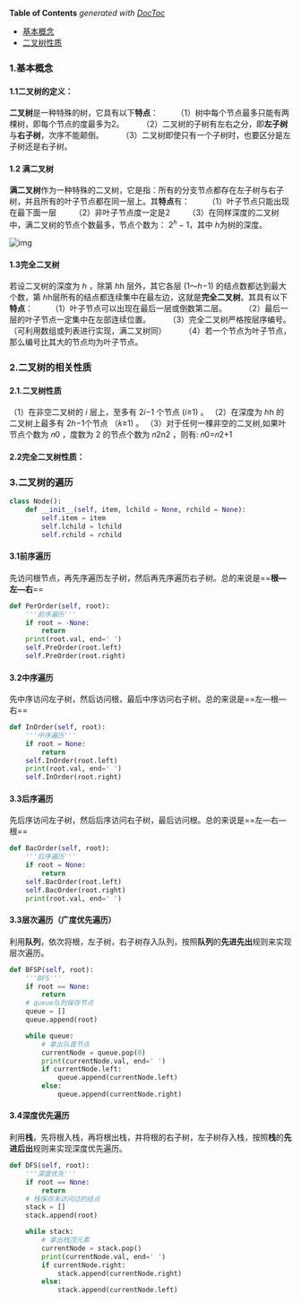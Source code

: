 <!-- START doctoc generated TOC please keep comment here to allow auto update -->
<!-- DON'T EDIT THIS SECTION, INSTEAD RE-RUN doctoc TO UPDATE -->
**Table of Contents**  *generated with [DocToc](https://github.com/thlorenz/doctoc)*

- [基本概念](#%E5%9F%BA%E6%9C%AC%E6%A6%82%E5%BF%B5)
- [二叉树性质](#%E4%BA%8C%E5%8F%89%E6%A0%91%E6%80%A7%E8%B4%A8)

<!-- END doctoc generated TOC please keep comment here to allow auto update -->

### 1.基本概念

#### 1.1二叉树的定义：

**二叉树**是一种特殊的树，它具有以下**特点**：
  （1）树中每个节点最多只能有两棵树，即每个节点的度最多为2。
  （2）二叉树的子树有左右之分，即**左子树**与**右子树**，次序不能颠倒。
  （3）二叉树即使只有一个子树时，也要区分是左子树还是右子树。

#### 1.2 满二叉树

**满二叉树**作为一种特殊的二叉树，它是指：所有的分支节点都存在左子树与右子树，并且所有的叶子节点都在同一层上。其**特点**有：
  （1）叶子节点只能出现在最下面一层
  （2）非叶子节点度一定是2
  （3）在同样深度的二叉树中，满二叉树的节点个数最多，节点个数为： $2^ℎ−1$，其中 ℎ为树的深度。

![img](https://images2018.cnblogs.com/blog/1238724/201806/1238724-20180606092810468-1633337399.jpg)

#### 1.3完全二叉树

若设二叉树的深度为 ℎ ，除第 ℎh 层外，其它各层 (1～ℎ−1) 的结点数都达到最大个数，第 ℎh层所有的结点都连续集中在最左边，这就是**完全二叉树**。其具有以下**特点**：
  （1）叶子节点可以出现在最后一层或倒数第二层。
  （2）最后一层的叶子节点一定集中在左部连续位置。
  （3）完全二叉树严格按层序编号。（可利用数组或列表进行实现，满二叉树同）
  （4）若一个节点为叶子节点，那么编号比其大的节点均为叶子节点。

### 2.二叉树的相关性质

#### 2.1.二叉树性质

（1）在非空二叉树的 𝑖 层上，至多有 2𝑖−1 个节点 (𝑖≥1) 。
（2）在深度为 ℎh 的二叉树上最多有 2ℎ−1个节点 （𝑘≥1) 。
（3）对于任何一棵非空的二叉树,如果叶节点个数为 𝑛0 ，度数为 2 的节点个数为 𝑛2n2 ，则有: 𝑛0=𝑛2+1

#### 2.2完全二叉树性质：



### 3.二叉树的遍历

```python
class Node():
    def __init__(self, item, lchild = None, rchild = None):
        self.item = item
        self.lchild = lchild 
        self.rchild = rchild
```



#### 3.1前序遍历

先访问根节点，再先序遍历左子树，然后再先序遍历右子树。总的来说是==**根—左—右**==

```python
def PerOrder(self, root):
    '''前序遍历'''
    if root = -None:
        return
    print(root.val, end=' ')
    self.PreOrder(root.left)
    self.PreOrder(root.right)
```

#### 3.2中序遍历

先中序访问左子树，然后访问根，最后中序访问右子树。总的来说是==左—根—右==

```python
def InOrder(self, root):
    '''中序遍历'''
    if root = None:
        return
    self.InOrder(root.left)
    print(root.val, end=' ')
    self.InOrder(root.right)
```

#### 3.3后序遍历

先后序访问左子树，然后后序访问右子树，最后访问根。总的来说是==左—右—根==

```python
def BacOrder(self, root):
    '''后序遍历'''
    if root = None:
        return
    self.BacOrder(root.left)
    self.BacOrder(root.right)
    print(root.val, end=' ')
```

#### 3.3层次遍历（广度优先遍历）

利用**队列**，依次将根，左子树，右子树存入队列，按照**队列**的**先进先出**规则来实现层次遍历。



```python
def BFSP(self, root):
    '''BFS'''
    if root == None:
        return
    # queue队列保存节点
    queue = []
    queue.append(root)

    while queue:
        # 拿出队首节点
        currentNode = queue.pop(0)
        print(currentNode.val, end=' ')
        if currentNode.left:
            queue.append(currentNode.left)
        else:
            queue.append(currentNode.right)
```





#### 3.4深度优先遍历

利用**栈**，先将根入栈，再将根出栈，并将根的右子树，左子树存入栈，按照**栈**的**先进后出**规则来实现深度优先遍历。

```python
def DFS(self, root):
    '''深度优先'''
    if root == None:
        return
    # 栈保存未访问过的结点
    stack = []
    stack.append(root)

    while stack:
        # 拿出栈顶元素
        currentNode = stack.pop()
        print(currentNode.val, end=' ')
        if currentNode.right:
            stack.append(currentNode.right)
        else:
            stack.append(currentNode.left)
```

